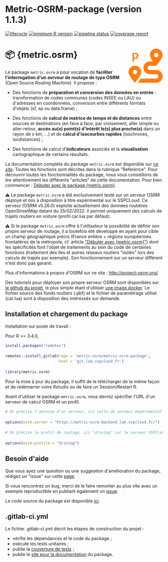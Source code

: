 
# Metric-OSRM-package (version 1.1.3)

<!-- badges: start -->

[![lifecycle](https://img.shields.io/badge/lifecycle-stable-green.svg)](https://www.tidyverse.org/lifecycle/#stable)
[![minimum R version](https://img.shields.io/badge/R%3E%3D-3.4-blue.svg)](https://git.lab.sspcloud.fr/metric-osrm/metric-osrm-package/blob/master/DESCRIPTION)
[![pipeline status](https://git.lab.sspcloud.fr/metric-osrm/metric-osrm-package/badges/master/pipeline.svg)](https://git.lab.sspcloud.fr/metric-osrm/metric-osrm-package/-/commits/master)
[![coverage report](https://git.lab.sspcloud.fr/metric-osrm/metric-osrm-package/badges/master/coverage.svg)](https://metric-osrm.pages.lab.sspcloud.fr/metric-osrm-package/coverage.html)

<!-- badges: end -->

# :package: {metric.osrm} <img src="man/figures/canvas_package.png" width=110 align="right"/>

Le package `metric.osrm` a pour vocation de __faciliter l'interrogation d'un serveur de routage de type OSRM__ (Open Source Routing Machine). Il propose :

* Des fonctions de __préparation et conversion des données en entrée__ : transformation de codes communes (codes INSEE ou LAU) ou d'adresses en coordonnées, conversion entre différents formats d'objets (sf, sp ou data.frame) ;

* Des fonctions de __calcul de matrice de temps et de distances__ entre sources et destinations (en face à face, par croisement, aller simple ou aller-retour, __accès au(x) point(s) d'intérêt le(s) plus proche(s)__ dans un rayon de x km, ...) et de __calcul d'isocourbes rapides__ (isochrones, isodistances) ;

* Des fonctions de calcul d'__indicateurs__ associés et la __visualisation__ cartographique de certains résultats.

La documentation complète du package `metric.osrm` est disponible sur [ce site](https://metric-osrm.pages.lab.sspcloud.fr/metric-osrm-package). Toutes les fonctions sont décrites dans la rubrique "Reference". Pour découvrir toutes les fonctionnalités du package, nous vous conseillons de lire attentivement les différents "articles" de cette documentation. Pour bien commencer : [Débuter avec le package {metric.osrm}](https://metric-osrm.pages.lab.sspcloud.fr/metric-osrm-package/articles/A-Debuter.html).

⚠️ Le package `metric.osrm` a été exclusivement testé sur un serveur OSRM déployé et mis à disposition à titre expérimental sur le SSPCLoud. Ce serveur (OSRM v5.26.0) exploite actuellement des données routières OpenStreetMap datant du 25/02/2022. Il permet uniquement des calculs de trajets routiers en voiture (profil car.lua par défaut).

⚠️ Si le package `metric.osrm` offre à l'utilisateur la possibilité de définir son propre serveur de routage, il a toutefois été développé en ayant pour cible un champ géographique précis (France entière + régions européennes frontalières de la métropole, cf. article ["Débuter avec {metric.osrm}"](https://metric-osrm.pages.lab.sspcloud.fr/metric-osrm-package/articles/A-Debuter.html)) dont les spécificités font l'objet de traitements au sein du code de certaines fonctions (traitement des îles et autres réseaux routiers "isolés" lors des calculs de trajets par exemple). Son fonctionnement sur un serveur différent n'est donc pas garanti.

Plus d'informations à propos d'OSRM sur ce site : http://project-osrm.org/

Des tutoriels pour déployer son propre serveur OSRM sont disponibles sur [le github du projet](https://github.com/Project-OSRM/osrm-backend), le plus simple étant d'utiliser [une image docker](https://github.com/Project-OSRM/osrm-backend#using-docker). Le fichier source des fonds routiers (.pbf) et le fichier de paramétrage utilisé (car.lua) sont à disposition des intéressés sur demande.

## Installation et chargement du package

Installation sur poste de travail :

Pour R >= 3.4.0,

``` r
install.packages("remotes")

remotes::install_gitlab(repo = 'metric-osrm/metric-osrm-package',
                        host = 'git.lab.sspcloud.fr')
						
library(metric.osrm)
```

Pour la mise à jour du package, il suffit de le télécharger de la même façon et de redémarrer votre Rstudio ou de faire un Session/Restart R.

Avant d'utiliser le package `metric.osrm`, vous devrez spécifier l'URL d'un serveur de calcul OSRM et un profil.

``` r 
# On précise l'adresse d'un serveur, ici celle du serveur expérimental déployé sur la plateforme du SSPCloud

options(osrm.server = "https://metric-osrm-backend.lab.sspcloud.fr/") 

# On précise le profil de routage, ici "driving" car le serveur SSPCloud ne propose que du calcul de trajet routier en voiture

options(osrm.profile = "driving") 

```

## Besoin d'aide

Que vous ayez une question ou une suggestion d'amélioration du package, rédigez un "issue" sur cette [page](https://git.lab.sspcloud.fr/metric-osrm/metric-osrm-package/issues). 

Si vous rencontrez un bug, merci de le faire remonter au plus vite avec un exemple reproductible en publiant également un [issue](https://git.lab.sspcloud.fr/metric-osrm/metric-osrm-package/issues).


Le code source du package est disponible [ici](https://git.lab.sspcloud.fr/metric-osrm/metric-osrm-package).

## .gitlab-ci.yml

Le fichier .gitlab-ci.yml décrit les étapes de construction du projet :
- vérifie les dépendances et le code du package ;
- exécute les tests unitaires ;
- publie la [couverture de tests](https://metric-osrm.pages.lab.sspcloud.fr/metric-osrm-package/coverage.html) ;
- publie le [site pour la documentation](https://metric-osrm.pages.lab.sspcloud.fr/metric-osrm-package) du package.
